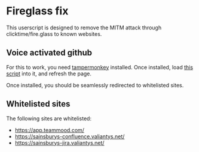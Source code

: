 # Fireglass fix

This userscript is designed to remove the MITM attack through clicktime/fire.glass to known websites.

## Voice activated github
For this to work, you need [tampermonkey](https://chrome.google.com/webstore/detail/tampermonkey/dhdgffkkebhmkfjojejmpbldmpobfkfo) installed.
Once installed, load [this script](https://github.com/dezzak/fireglass-fix/raw/master/fireglass-fix.user.js) into it, and refresh the page.

Once installed, you should be seamlessly redirected to whitelisted sites.

## Whitelisted sites

The following sites are whitelisted:

* https://app.teammood.com/
* https://sainsburys-confluence.valiantys.net/
* https://sainsburys-jira.valiantys.net/
